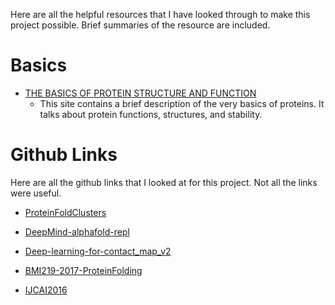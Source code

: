 Here are all the helpful resources that I have looked through to make this project possible. Brief summaries of the resource are included.

# Basics

* [THE BASICS OF PROTEIN STRUCTURE AND FUNCTION](http://www.interactive-biology.com/6711/the-basics-of-protein-structure-and-function/)
    * This site contains a brief description of the very basics of proteins. It talks about protein functions, structures, and stability.


# Github Links

Here are all the github links that I looked at for this project. Not all the links were useful.

* [ProteinFoldClusters](https://github.com/carlosmartinezvillar/ProteinFoldClusters)

* [DeepMind-alphafold-repl](https://github.com/llSourcell/DeepMind-alphafold-repl)

* [Deep-learning-for-contact_map_v2](https://github.com/doubleQ2018/Deep-learning-for-contact_map_v2)

* [BMI219-2017-ProteinFolding](https://github.com/pfnet-research/BMI219-2017-ProteinFolding)

* [IJCAI2016](https://github.com/icemansina/IJCAI2016)